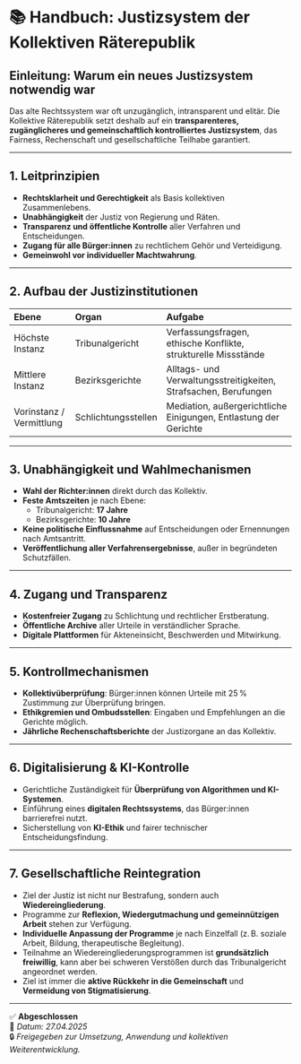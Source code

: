 # 📚 Handbuch: Justizsystem der Kollektiven Räterepublik
<!--
Autor: Fabio Weidner
Version: 1.0
Sektion: Justiz & Sicherheit
Veröffentlichung: April 2025
-->

## Einleitung: Warum ein neues Justizsystem notwendig war
Das alte Rechtssystem war oft unzugänglich, intransparent und elitär. Die Kollektive Räterepublik setzt deshalb auf ein **transparenteres, zugänglicheres und gemeinschaftlich kontrolliertes Justizsystem**, das Fairness, Rechenschaft und gesellschaftliche Teilhabe garantiert.

---

## 1. Leitprinzipien

- **Rechtsklarheit und Gerechtigkeit** als Basis kollektiven Zusammenlebens.
- **Unabhängigkeit** der Justiz von Regierung und Räten.
- **Transparenz und öffentliche Kontrolle** aller Verfahren und Entscheidungen.
- **Zugang für alle Bürger:innen** zu rechtlichem Gehör und Verteidigung.
- **Gemeinwohl vor individueller Machtwahrung**.

---

## 2. Aufbau der Justizinstitutionen

| Ebene | Organ | Aufgabe |
|:-----|:------|:--------|
| Höchste Instanz | Tribunalgericht | Verfassungsfragen, ethische Konflikte, strukturelle Missstände |
| Mittlere Instanz | Bezirksgerichte | Alltags- und Verwaltungsstreitigkeiten, Strafsachen, Berufungen |
| Vorinstanz / Vermittlung | Schlichtungsstellen | Mediation, außergerichtliche Einigungen, Entlastung der Gerichte |

---

## 3. Unabhängigkeit und Wahlmechanismen

- **Wahl der Richter:innen** direkt durch das Kollektiv.
- **Feste Amtszeiten** je nach Ebene:
  - Tribunalgericht: **17 Jahre**
  - Bezirksgerichte: **10 Jahre**
- **Keine politische Einflussnahme** auf Entscheidungen oder Ernennungen nach Amtsantritt.
- **Veröffentlichung aller Verfahrensergebnisse**, außer in begründeten Schutzfällen.

---

## 4. Zugang und Transparenz

- **Kostenfreier Zugang** zu Schlichtung und rechtlicher Erstberatung.
- **Öffentliche Archive** aller Urteile in verständlicher Sprache.
- **Digitale Plattformen** für Akteneinsicht, Beschwerden und Mitwirkung.

---

## 5. Kontrollmechanismen

- **Kollektivüberprüfung**: Bürger:innen können Urteile mit 25 % Zustimmung zur Überprüfung bringen.
- **Ethikgremien und Ombudsstellen**: Eingaben und Empfehlungen an die Gerichte möglich.
- **Jährliche Rechenschaftsberichte** der Justizorgane an das Kollektiv.

---

## 6. Digitalisierung & KI-Kontrolle

- Gerichtliche Zuständigkeit für **Überprüfung von Algorithmen und KI-Systemen**.
- Einführung eines **digitalen Rechtssystems**, das Bürger:innen barrierefrei nutzt.
- Sicherstellung von **KI-Ethik** und fairer technischer Entscheidungsfindung.

---

## 7. Gesellschaftliche Reintegration

- Ziel der Justiz ist nicht nur Bestrafung, sondern auch **Wiedereingliederung**.
- Programme zur **Reflexion, Wiedergutmachung und gemeinnützigen Arbeit** stehen zur Verfügung.
- **Individuelle Anpassung der Programme** je nach Einzelfall (z. B. soziale Arbeit, Bildung, therapeutische Begleitung).
- Teilnahme an Wiedereingliederungsprogrammen ist **grundsätzlich freiwillig**, kann aber bei schweren Verstößen durch das Tribunalgericht angeordnet werden.
- Ziel ist immer die **aktive Rückkehr in die Gemeinschaft** und **Vermeidung von Stigmatisierung**.

---

✅ **Abgeschlossen**  
📅 *Datum: 27.04.2025*  
🔒 *Freigegeben zur Umsetzung, Anwendung und kollektiven Weiterentwicklung.*
